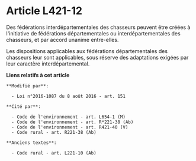 # Article L421-12

Des fédérations interdépartementales des chasseurs peuvent être créées à l'initiative de fédérations départementales ou
interdépartementales des chasseurs, et par accord unanime entre-elles.

Les dispositions applicables aux fédérations départementales des chasseurs leur sont applicables, sous réserve des
adaptations exigées par leur caractère interdépartemental.

**Liens relatifs à cet article**

	**Modifié par**:

	  - Loi n°2016-1087 du 8 août 2016 - art. 151

	**Cité par**:

	  - Code de l'environnement - art. L654-1 (M)
	  - Code de l'environnement - art. R*221-38 (Ab)
	  - Code de l'environnement - art. R421-40 (V)
	  - Code rural - art. R221-38 (Ab)

	**Anciens textes**:

	  - Code rural - art. L221-10 (Ab)
